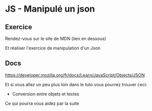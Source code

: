 # JS - Manipulé un json

## Exercice

Rendez-vous sur le site de MDN (lien en dessous)

Et réaliser l'exercice de manipulation d'un Json

## Docs
https://developer.mozilla.org/fr/docs/Learn/JavaScript/Objects/JSON

Et si vous allez un peu plus loin dans le tuto vous pourrez trouver ceci:
  - Conversion entre objets et textes

Ce qui pourra vous aidez par la suite